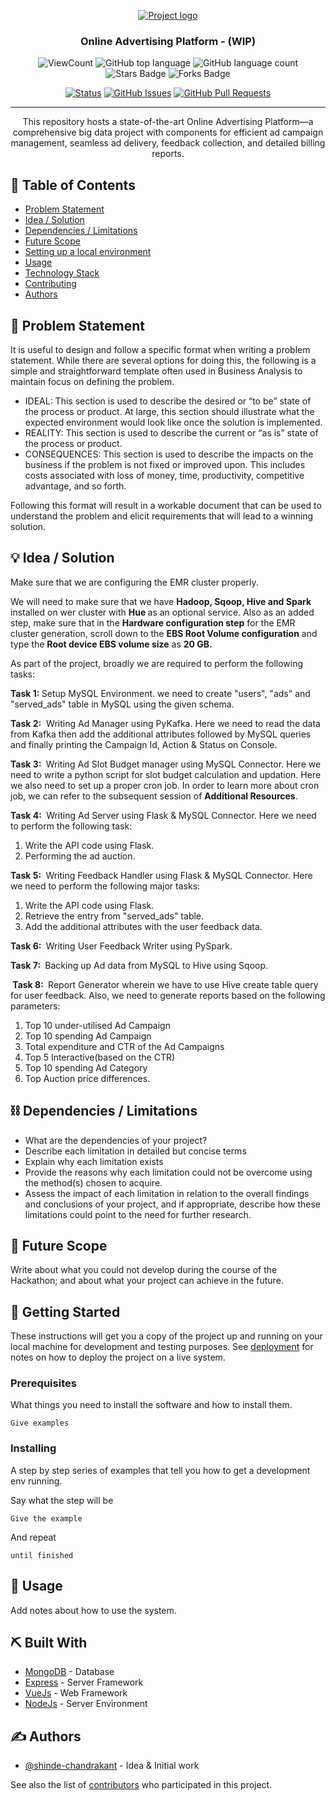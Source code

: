 <!-- <p align="center">
  <a href="" rel="noopener">
   <img src="assets\img\giphy.webp" alt="Project logo"></a>
</p>
<p align="center">
  <a href="" rel="noopener">
   <img src="https://media.giphy.com/media/v1.Y2lkPTc5MGI3NjExZm1rN2g5cWFpMWY4M2Q0cXN6enczZnJtN21wNHhraHBpajlqdTEzMiZlcD12MV9pbnRlcm5hbF9naWZfYnlfaWQmY3Q9Zw/l2JJrTTQyOIRM8R0c/giphy.gif" alt="Project logo"></a>
</p> -->

<p align="center">
  <a href="" rel="noopener">
   <img src="https://media.giphy.com/media/W2KZgZo97jtC313Hn9/giphy.gif" alt="Project logo"></a>
</p>

<h3 align="center">Online Advertising Platform  - (WIP) </h3>

<div align="center">


![ViewCount](https://views.whatilearened.today/views/github/shinde-chandrakant/online-advertising-platform.svg?cache=remove)
![GitHub top language](https://img.shields.io/github/languages/top/shinde-chandrakant/online-advertising-platform?style=flat)
![GitHub language count](https://img.shields.io/github/languages/count/shinde-chandrakant/online-advertising-platform?style=flat)
![Stars Badge](https://img.shields.io/github/stars/shinde-chandrakant/online-advertising-platform?style=flat)
![Forks Badge](https://img.shields.io/github/forks/shinde-chandrakant/online-advertising-platform?style=flat)
<!-- ![Pull Requests Badge](https://img.shields.io/github/issues-pr/shinde-chandrakant/online-advertising-platform?style=flat)
[![Total Downloads](https://img.shields.io/github/downloads/shinde-chandrakant/online-advertising-platform/total.svg)](https://github.com/shinde-chandrakant/online-advertising-platform/releases/) -->
[![Status](https://img.shields.io/badge/status-active-success.svg)]()
[![GitHub Issues](https://img.shields.io/github/issues/shinde-chandrakant/online-advertising-platform.svg)](https://github.com/shinde-chandrakant/online-advertising-platform/issues)
[![GitHub Pull Requests](https://img.shields.io/github/issues-pr/shinde-chandrakant/online-advertising-platform.svg)](https://github.com/shinde-chandrakant/online-advertising-platform/pulls)

</div>

---

<p align="center"> This repository hosts a state-of-the-art Online Advertising Platform—a comprehensive big data project with components for efficient ad campaign management, seamless ad delivery, feedback collection, and detailed billing reports.
    <br> 
</p>

## 📝 Table of Contents

- [Problem Statement](#problem_statement)
- [Idea / Solution](#idea)
- [Dependencies / Limitations](#limitations)
- [Future Scope](#future_scope)
- [Setting up a local environment](#getting_started)
- [Usage](#usage)
- [Technology Stack](#tech_stack)
- [Contributing](../CONTRIBUTING.md)
- [Authors](#authors)
<!-- - [Acknowledgments](#acknowledgments) -->

## 🧐 Problem Statement <a name = "problem_statement"></a>

It is useful to design and follow a specific format when writing a problem statement. While there are several options
for doing this, the following is a simple and straightforward template often used in Business Analysis to maintain
focus on defining the problem.

- IDEAL: This section is used to describe the desired or “to be” state of the process or product. At large, this section
  should illustrate what the expected environment would look like once the solution is implemented.
- REALITY: This section is used to describe the current or “as is” state of the process or product.
- CONSEQUENCES: This section is used to describe the impacts on the business if the problem is not fixed or improved upon.
  This includes costs associated with loss of money, time, productivity, competitive advantage, and so forth.

Following this format will result in a workable document that can be used to understand the problem and elicit
requirements that will lead to a winning solution.

## 💡 Idea / Solution <a name = "idea"></a>

<p align="center">
<p>Make sure that we are configuring the EMR
    cluster properly.</p>

<p>We will need to make sure that we have <strong>Hadoop, Sqoop, Hive and
        Spark</strong> installed on wer cluster
    with <strong>Hue </strong>as an optional service. Also as an added step,
    make sure that in the <strong>Hardware
        configuration step</strong> for the EMR cluster
    generation,&nbsp;scroll down to the <strong>EBS Root Volume
        configuration</strong> and type the <strong>Root device EBS volume
        size</strong> as <strong>20
        GB.&nbsp;</strong></p>

<p>As part of the project, broadly we are required to perform the following
    tasks:</p>

<p><strong>Task 1:&nbsp;</strong>Setup MySQL Environment. we need to create
    "users", "ads" and "served_ads" table
    in MySQL using the given schema.</p>

<p><strong>Task 2:</strong>&nbsp;
    Writing Ad Manager using PyKafka. Here we need to read the data from
    Kafka then add the additional
    attributes followed by MySQL queries and finally printing the Campaign
    Id, Action &amp; Status on Console.</p>

<p><strong>Task 3:&nbsp;</strong>
    Writing Ad Slot Budget manager using MySQL Connector. Here we need to
    write a python script for slot
    budget calculation and updation. Here we also need to set up a proper
    cron job. In order to learn more about
    cron job, we can refer to the subsequent session of <strong>Additional
        Resources</strong>.&nbsp;
</p>

<p><strong>Task 4:&nbsp;</strong>
    Writing Ad Server using Flask &amp; MySQL Connector. Here we need to
    perform the following task:
</p>
<ol>
    <li>Write the API code using Flask.</li>
    <li>Performing the ad auction.</li>
</ol>

<p><strong>Task 5:&nbsp;</strong>
    Writing Feedback Handler using Flask &amp; MySQL Connector. Here we need
    to perform the following major
    tasks:
</p>
<ol>
    <li>Write the API code using Flask.</li>
    <li>Retrieve the entry from "served_ads" table.</li>
    <li>Add the additional attributes with the user feedback data.</li>
</ol>

<p><strong>Task 6:&nbsp;</strong>
    Writing User Feedback Writer using PySpark.
</p>

<p><strong>Task 7:&nbsp;</strong>
    Backing up Ad data from MySQL to Hive using Sqoop.
</p>

<p><strong>&nbsp;Task 8:&nbsp;</strong>
    Report Generator wherein we have to use Hive create table query for user
    feedback. Also, we need to
    generate reports based on the following parameters:
</p>
<ol>
    <li>
        Top 10 under-utilised Ad Campaign
    </li>
    <li>
        Top 10 spending Ad Campaign
    </li>
    <li>
        Total expenditure and CTR of the Ad Campaigns
    </li>
    <li>
        Top 5 Interactive(based on the CTR)
    </li>
    <li>
        Top 10 spending Ad Category
    </li>
    <li>
        Top Auction price differences.
    </li>
</ol>
</p>

## ⛓️ Dependencies / Limitations <a name = "limitations"></a>

- What are the dependencies of your project?
- Describe each limitation in detailed but concise terms
- Explain why each limitation exists
- Provide the reasons why each limitation could not be overcome using the method(s) chosen to acquire.
- Assess the impact of each limitation in relation to the overall findings and conclusions of your project, and if
  appropriate, describe how these limitations could point to the need for further research.

## 🚀 Future Scope <a name = "future_scope"></a>

Write about what you could not develop during the course of the Hackathon; and about what your project can achieve
in the future.

## 🏁 Getting Started <a name = "getting_started"></a>

These instructions will get you a copy of the project up and running on your local machine for development
and testing purposes. See [deployment](#deployment) for notes on how to deploy the project on a live system.

### Prerequisites

What things you need to install the software and how to install them.

```
Give examples
```

### Installing

A step by step series of examples that tell you how to get a development env running.

Say what the step will be

```
Give the example
```

And repeat

```
until finished
```

## 🎈 Usage <a name="usage"></a>

Add notes about how to use the system.

## ⛏️ Built With <a name = "tech_stack"></a>

- [MongoDB](https://www.mongodb.com/) - Database
- [Express](https://expressjs.com/) - Server Framework
- [VueJs](https://vuejs.org/) - Web Framework
- [NodeJs](https://nodejs.org/en/) - Server Environment

## ✍️ Authors <a name = "authors"></a>

- [@shinde-chandrakant](https://github.com/shinde-chandrakant) - Idea & Initial work

See also the list of [contributors](https://github.com/shinde-chandrakant/online-advertising-platform/contributors)
who participated in this project.

<!-- ## 🎉 Acknowledgments <a name = "acknowledgments"></a>

- Hat tip to anyone whose code was used
- Inspiration
- References -->
